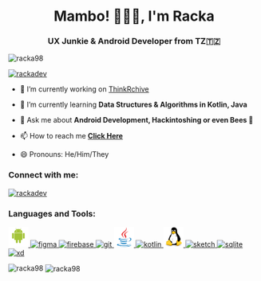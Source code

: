 
<h1 align="center">Mambo! 👨🏾‍💻, I'm Racka</h1>
<h3 align="center">UX Junkie & Android Developer from TZ🇹🇿</h3>

<p align="left"> <img src="https://komarev.com/ghpvc/?username=racka98&label=Profile%20views&color=0e75b6&style=flat" alt="racka98" /> </p>

<p align="left"> <a href="https://twitter.com/rackadev" target="blank"><img src="https://img.shields.io/twitter/follow/rackadev?logo=twitter&style=for-the-badge" alt="rackadev" /></a> </p>

- 🔭 I’m currently working on [ThinkRchive](https://github.com/ThinkRchive)

- 🌱 I’m currently learning **Data Structures & Algorithms in Kotlin, Java**

- 💬 Ask me about **Android Development, Hackintoshing or even Bees 🐝**

- 📫 How to reach me **[Click Here](https://www.racka.work/about#h.1jucp3yyzwzk)**

- 😄 Pronouns: He/Him/They 

<h3 align="left">Connect with me:</h3>
<p align="left">
<a href="https://twitter.com/rackadev" target="blank"><img align="center" src="https://raw.githubusercontent.com/rahuldkjain/github-profile-readme-generator/master/src/images/icons/Social/twitter.svg" alt="rackadev" height="30" width="40" /></a>
</p>

<h3 align="left">Languages and Tools:</h3>
<p align="left"> <a href="https://developer.android.com" target="_blank"> <img src="https://raw.githubusercontent.com/devicons/devicon/master/icons/android/android-original-wordmark.svg" alt="android" width="40" height="40"/> </a> <a href="https://www.figma.com/" target="_blank"> <img src="https://www.vectorlogo.zone/logos/figma/figma-icon.svg" alt="figma" width="40" height="40"/> </a> <a href="https://firebase.google.com/" target="_blank"> <img src="https://www.vectorlogo.zone/logos/firebase/firebase-icon.svg" alt="firebase" width="40" height="40"/> </a> <a href="https://git-scm.com/" target="_blank"> <img src="https://www.vectorlogo.zone/logos/git-scm/git-scm-icon.svg" alt="git" width="40" height="40"/> </a> <a href="https://www.java.com" target="_blank"> <img src="https://raw.githubusercontent.com/devicons/devicon/master/icons/java/java-original.svg" alt="java" width="40" height="40"/> </a> <a href="https://kotlinlang.org" target="_blank"> <img src="https://www.vectorlogo.zone/logos/kotlinlang/kotlinlang-icon.svg" alt="kotlin" width="40" height="40"/> </a> <a href="https://www.linux.org/" target="_blank"> <img src="https://raw.githubusercontent.com/devicons/devicon/master/icons/linux/linux-original.svg" alt="linux" width="40" height="40"/> </a> <a href="https://www.sketch.com/" target="_blank"> <img src="https://www.vectorlogo.zone/logos/sketchapp/sketchapp-icon.svg" alt="sketch" width="40" height="40"/> </a> <a href="https://www.sqlite.org/" target="_blank"> <img src="https://www.vectorlogo.zone/logos/sqlite/sqlite-icon.svg" alt="sqlite" width="40" height="40"/> </a> <a href="https://www.adobe.com/products/xd.html" target="_blank"> <img src="https://cdn.worldvectorlogo.com/logos/adobe-xd.svg" alt="xd" width="40" height="40"/> </a> </p>

<p><img align="left" src="https://github-readme-stats.vercel.app/api/top-langs?username=racka98&show_icons=true&theme=dark&locale=en&layout=compact" alt="racka98" /></p>

<p>&nbsp;<img align="center" src="https://github-readme-stats.vercel.app/api?username=racka98&show_icons=true&theme=dark&locale=en" alt="racka98" /></p>

